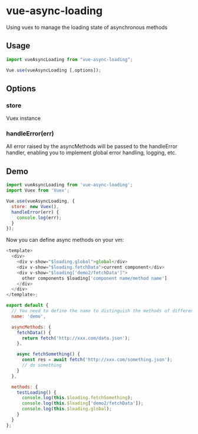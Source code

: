 # vue-async-loading

Using vuex to manage the loading state of asynchronous methods

## Usage

```javascript
import vueAsyncLoading from "vue-async-loading";

Vue.use(vueAsyncLoading [,options]);
```

## Options

### store

Vuex instance

### handleError(err)

All error raised by the asyncMethods will be passed to the handleError handler, enabling you to implement global error handling, logging, etc.

## Demo

```javascript
import vueAsyncLoading from 'vue-async-loading';
import Vuex from 'Vuex';

Vue.use(vueAsyncLoading, {
  store: new Vuex(),
  handleError(err) {
    console.log(err);
  }
});
```

Now you can define async methods on your vm:

```javascript
<template>
  <div>
    <div v-show="$loading.global">global</div>
    <div v-show="$loading.fetchData">current component</div>
    <div v-show="$loading['demo2/fetchData']">
      other components $loading['component name/method name']
    </div>
  </div>
</template>;

export default {
  // You need to define the name to distinguish the methods of different components
  name: 'demo',

  asyncMethods: {
    fetchData() {
      return fetch('http://xxx.com/data.json');
    },

    async fetchSomething() {
      const res = await fetch('http://xxx.com/something.json');
      // do something
    }
  },

  methods: {
    testLoading() {
      console.log(this.$loading.fetchSomething);
      console.log(this.$loading['demo2/fetchData']);
      console.log(this.$loading.global);
    }
  }
};
```
